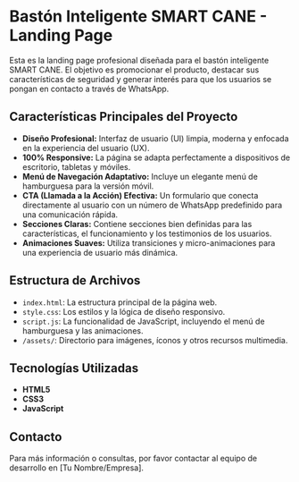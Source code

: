 # Bastón Inteligente SMART CANE - Landing Page

Esta es la landing page profesional diseñada para el bastón inteligente SMART CANE. El objetivo es promocionar el producto, destacar sus características de seguridad y generar interés para que los usuarios se pongan en contacto a través de WhatsApp.

## Características Principales del Proyecto

* **Diseño Profesional:** Interfaz de usuario (UI) limpia, moderna y enfocada en la experiencia del usuario (UX).
* **100% Responsive:** La página se adapta perfectamente a dispositivos de escritorio, tabletas y móviles.
* **Menú de Navegación Adaptativo:** Incluye un elegante menú de hamburguesa para la versión móvil.
* **CTA (Llamada a la Acción) Efectiva:** Un formulario que conecta directamente al usuario con un número de WhatsApp predefinido para una comunicación rápida.
* **Secciones Claras:** Contiene secciones bien definidas para las características, el funcionamiento y los testimonios de los usuarios.
* **Animaciones Suaves:** Utiliza transiciones y micro-animaciones para una experiencia de usuario más dinámica.

## Estructura de Archivos

- `index.html`: La estructura principal de la página web.
- `style.css`: Los estilos y la lógica de diseño responsivo.
- `script.js`: La funcionalidad de JavaScript, incluyendo el menú de hamburguesa y las animaciones.
- `/assets/`: Directorio para imágenes, íconos y otros recursos multimedia.

## Tecnologías Utilizadas

- **HTML5**
- **CSS3**
- **JavaScript**

## Contacto

Para más información o consultas, por favor contactar al equipo de desarrollo en [Tu Nombre/Empresa].